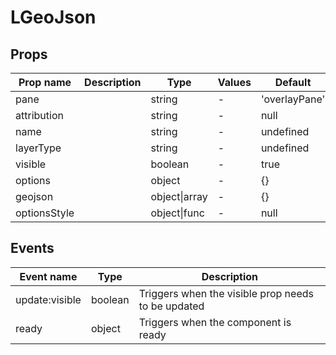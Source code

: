 # LGeoJson

## Props

| Prop name    | Description | Type          | Values | Default       |
| ------------ | ----------- | ------------- | ------ | ------------- |
| pane         |             | string        | -      | 'overlayPane' |
| attribution  |             | string        | -      | null          |
| name         |             | string        | -      | undefined     |
| layerType    |             | string        | -      | undefined     |
| visible      |             | boolean       | -      | true          |
| options      |             | object        | -      | {}            |
| geojson      |             | object\|array | -      | {}            |
| optionsStyle |             | object\|func  | -      | null          |

## Events

| Event name     | Type    | Description                                        |
| -------------- | ------- | -------------------------------------------------- |
| update:visible | boolean | Triggers when the visible prop needs to be updated |
| ready          | object  | Triggers when the component is ready               |
